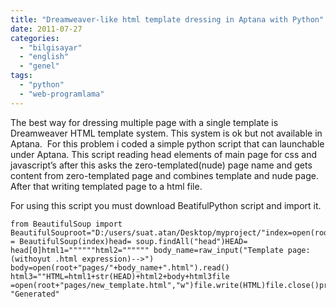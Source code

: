 ```yaml
---
title: "Dreamweaver-like html template dressing in Aptana with Python"
date: 2011-07-27
categories: 
  - "bilgisayar"
  - "english"
  - "genel"
tags: 
  - "python"
  - "web-programlama"
---
```


The best way for dressing multiple page with a single template is Dreamweaver HTML template system. This system is ok but not available in Aptana.  For this problem i coded a simple python script that can launchable under Aptana. This script reading head elements of main page for css and javascript’s after this asks the zero-templated(nude) page name and gets content from zero-templated page and combines template and nude page. After that writing templated page to a html file.  
  
For using this script you must download BeatifulPython script and import it.  

```
from BeautifulSoup import BeautifulSouproot="D:/users/suat.atan/Desktop/myproject/"index=open(root+"pages/index.html").read()soup = BeautifulSoup(index)head= soup.findAll("head")HEAD= head[0]html1=""""""html2="""""" body_name=raw_input("Template page: (withoyut .html expression)-->") body=open(root+"pages/"+body_name+".html").read() html3=""HTML=html1+str(HEAD)+html2+body+html3file =open(root+"pages/new_template.html","w")file.write(HTML)file.close()print "Generated"
```
